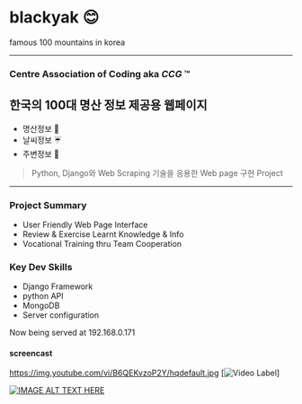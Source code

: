 # blackyak :blush:
famous 100 mountains in korea
<hr>

### Centre Association of Coding aka ***CCG*** :tm:

## 한국의 100대 명산 정보 제공용 웹페이지
- 명산정보 :sunrise_over_mountains:
- 날씨정보 :umbrella:
- 주변정보 :convenience_store:
> Python, Django와 Web Scraping 기술을 응용한 Web page 구현 Project 

<hr>

### Project Summary
- User Friendly Web Page Interface
- Review & Exercise Learnt Knowledge & Info
- Vocational Training thru Team Cooperation

### Key Dev Skills
- Django Framework
- python API
- MongoDB
- Server configuration


Now being served at 192.168.0.171

#### screencast
https://img.youtube.com/vi/B6QEKvzoP2Y/hqdefault.jpg
[![Video Label](https://img.youtube.com/vi/B6QEKvzoP2Y/hqdefault.jpg)]

[![IMAGE ALT TEXT HERE](https://img.youtube.com/vi/B6QEKvzoP2Y/hqdefault.jpg)](https://www.youtube.com/watch?v=B6QEKvzoP2Y)
